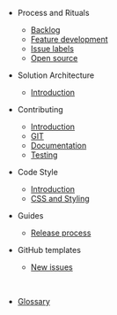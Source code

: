 - Process and Rituals
  - [Backlog](process/BACKLOG.md)
  - [Feature development](process/FEATURES.md)
  - [Issue labels](process/LABELS.md)
  - [Open source](process/OPEN_SOURCE.md)

- Solution Architecture
  - [Introduction](architecture/README.md)

- Contributing
  - [Introduction](contributing/README.md)
  - [GIT](contributing/GIT.md)
  - [Documentation](contributing/DOCUMENTATION.md)
  - [Testing](contributing/TESTING.md)

- Code Style
  - [Introduction](style/README.md)
  - [CSS and Styling](style/CSS.md)

- Guides
  - [Release process](guides/RELEASES.md)

- GitHub templates
  - [New issues](.github/ISSUE_TEMPLATE)

&nbsp;

- [Glossary](GLOSSARY.md)
